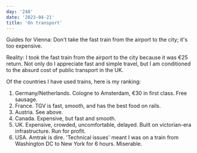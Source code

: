 ```yaml
---
day: '248'
date: '2023-04-21'
title: 'On transport'
---
```


Guides for Vienna: Don't take the fast train from the airport to the city; it's too expensive.

Reality: I took the fast train from the airport to the city because it was €25 return. Not only do I appreciate fast and simple travel, but I am conditioned to the absurd cost of public transport in the UK.

Of the countries I have used trains, here is my ranking:

1. Germany/Netherlands. Cologne to Amsterdam, €30 in first class. Free sausage.
2. France. TGV is fast, smooth, and has the best food on rails.
3. Austria. See above.
4. Canada. Expensive, but fast and smooth.
5. UK. Expensive, crowded, uncomfortable, delayed. Built on victorian-era infrastructure. Run for profit.
6. USA. Amtrak is dire. 'Technical issues' meant I was on a train from Washington DC to New York for 6 hours. Miserable.

